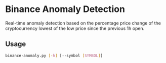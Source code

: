 # Binance Anomaly Detection

Real-time anomaly detection based on the percentage price change of the cryptocurrency lowest of the low price since the previous 1h open.

## Usage
```sh
binance-anomaly.py [-h] [--symbol [SYMBOL]] 
```